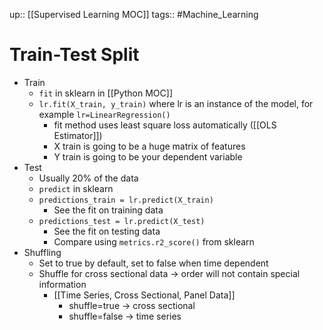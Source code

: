 up:: [[Supervised Learning MOC]]
tags:: #Machine_Learning 
# Train-Test Split
- Train
	- `fit` in sklearn in [[Python MOC]]
	- `lr.fit(X_train, y_train)` where lr is an instance of the model, for example `lr=LinearRegression()`
		- fit method uses least square loss automatically ([[OLS Estimator]])
		- X train is going to be a huge matrix of features
		- Y train is going to be your dependent variable
- Test
	- Usually 20% of the data
	- `predict` in sklearn
	- `predictions_train = lr.predict(X_train)`
		- See the fit on training data
	- `predictions_test = lr.predict(X_test)`
		- See the fit on testing data
		- Compare using `metrics.r2_score()` from sklearn
- Shuffling
	- Set to true by default, set to false when time dependent
	- Shuffle for cross sectional data -> order will not contain special information
		- [[Time Series, Cross Sectional, Panel Data]]
			- shuffle=true -> cross sectional
			- shuffle=false -> time series
